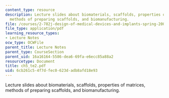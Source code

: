 ```yaml
---
content_type: resource
description: Lecture slides about biomaterials, scaffolds, properties of matrices,
  methods of preparing scaffolds, and biomanufacturing.
file: /courses/2-782j-design-of-medical-devices-and-implants-spring-2006/6cb261c54f7dfec0623dadb8afd18e93_ch5_te2.pdf
file_type: application/pdf
learning_resource_types:
- Lecture Notes
ocw_type: OCWFile
parent_title: Lecture Notes
parent_type: CourseSection
parent_uid: 16a16164-5586-dea6-69fa-e6ecc85a88a2
resourcetype: Document
title: ch5_te2.pdf
uid: 6cb261c5-4f7d-fec0-623d-adb8afd18e93
---
```

Lecture slides about biomaterials, scaffolds, properties of matrices, methods of preparing scaffolds, and biomanufacturing.

